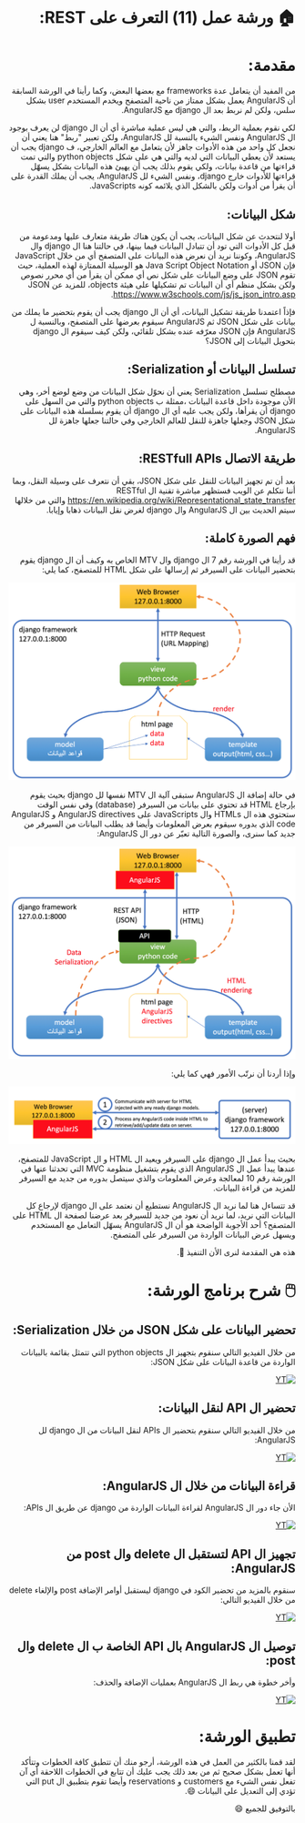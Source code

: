   <div dir='rtl' align='right'>

 # :house: ورشة عمل (11) التعرف على REST:


# مقدمة:
 من المفيد أن يتعامل عدة  frameworks مع بعضها البعض، وكما رأينا في الورشة السابقة أن AngularJS يعمل بشكل ممتاز من ناحية المتصفح ويخدم المستخدم user بشكل سلس، ولكن لم نربط بعد ال django مع AngularJS.

لكي نقوم بعملية الربط، والتي هي ليس عملية مباشرة أي أن ال django لن يعرف بوجود ال AngularJS ونفس الشيء بالنسبة لل AngularJS، ولكن تعبير "ربط" هنا يعني أن نجعل كل واحد من هذه الأدوات جاهز لأن يتعامل مع العالم الخارجي، ف django يجب أن يستعد لأن يعطي البيانات التي لديه والتي هي على شكل python objects والتي تمت قراءتها من قاعدة بيانات، ولكي يقوم بذلك يجب أن يهيئ هذه البيانات بشكل يسهّل قراءتها للأدوات خارج django، ونفس الشيء لل AngularJS، يجب أن يملك القدرة على أن يقرأ من أدوات ولكن بالشكل الذي يلائمه كونه JavaScripts.

## شكل البيانات:
أولا لنتحدث عن شكل البيانات، يجب أن يكون هناك طريقة متعارف عليها ومدعومة من قبل كل الأدوات التي تود أن تتبادل البيانات فيما بينها، في حالتنا هنا ال django وال AngularJS، وكوننا نريد أن نعرض هذه البيانات على المتصفح أي من خلال JavaScript فإن JSON أو Java Script Object Notation هو الوسيلة الممتازة لهذه العملية، حيث تقوم JSON على وضع البيانات على شكل نص أي ممكن أن يقرأ من أي محرر نصوص ولكن بشكل منظم أي أن البيانات تم تشكيلها على هيئة objects، للمزيد عن JSON https://www.w3schools.com/js/js_json_intro.asp.

فإذاً اعتمدنا طريقة تشكيل البيانات، أي أن ال django يجب أن يقوم بتحضير ما يملك من بيانات على شكل JSON ثم AngularJS سيقوم بعرضها على المتصفح، وبالنسبة ل AngularJS فإن JSON معرّفه عنده بشكل تلقائي، ولكن كيف سيقوم ال  django بتحويل البيانات إلى JSON؟

## تسلسل البيانات أو Serialization:
مصطلح تسلسل Serialization يعني أن نحوّل شكل البيانات من وضع لوضع أخر، وهي الأن موجودة داخل قاعدة البيانات ،ممثلة ب python objects والتي من السهل على django أن يقرأها، ولكن يجب عليه أي ال django أن يقوم بسلسلة هذه البيانات على شكل JSON وجعلها جاهزة للنقل للعالم الخارجي وفي حالتنا جعلها جاهزة لل AngularJS. 


## طريقة الاتصال RESTfull APIs:
بعد أن تم تجهيز البيانات للنقل على شكل JSON، بقي أن نتعرف على وسيلة النقل، وبما أننا نتكلم عن الويب فستظهر مباشرة تقنية ال RESTful  https://en.wikipedia.org/wiki/Representational_state_transfer والتي من خلالها سيتم الحديث بين ال AngularJS وال django لغرض نقل البيانات ذهابا وإيابا.

## فهم الصورة كاملة:
قد رأينا في الورشة رقم 7 ال django وال MTV الخاص به وكيف أن ال django يقوم بتحضير البيانات على السيرفر ثم إرسالها على شكل HTML للمتصفح، كما يلي:

![alt text](pictures/33.png "")

في حالة إضافة ال AngularJS ستبقى آلية ال MTV نفسها لل django بحيث يقوم بإرجاع HTML  قد تحتوي على بيانات من السيرفر (database) وفي نفس الوقت ستحتوي هذه ال HTMLs وال JavaScripts على AngularJS directives و AngularJS code الذي بدوره سيقوم بعرض المعلومات وأيضا قد يطلب البيانات من السيرفر من جديد كما سنرى، والصورة التالية تعبّر عن دور ال AngularJS:

![alt text](pictures/34.png "")


وإذا أردنا أن نرتّب الأمور فهي كما يلي:

![alt text](pictures/35.png "")

بحيث يبدأ عمل ال  django على السيرفر ويعيد ال HTML و ال JavaScript للمتصفح، عندها يبدأ عمل ال AngularJS الذي يقوم بتشغيل منظومة MVC التي تحدثنا عنها في الورشة رقم 10 لمعالجة وعرض المعلومات والذي سيتصل بدوره من جديد مع السيرفر للمزيد من قراءة البيانات.

قد تتساءل هنا لما نريد ال AngularJS نستطيع أن نعتمد على ال django لإرجاع كل البيانات التي نريد، لما نريد أن نعود من جديد للسيرفر بعد عرضنا لصفحة ال HTML على المتصفح؟ أحد الأجوبة الواضحة هو أن ال AngularJS يسهّل التعامل مع المستخدم ويسهل عرض البيانات الواردة من السيرفر على المتصفح.

هذه هي المقدمة لنرى الأن التنفيذ .


 # :computer_mouse: شرح برنامج الورشة: 

## تحضير البيانات على شكل JSON من خلال Serialization:
من خلال الفيديو التالي سنقوم بتجهيز ال python objects التي تتمثل بقائمة بالبيانات الواردة من قاعدة البيانات على شكل JSON: 

[![YT](http://img.youtube.com/vi/4ZjnzPjQwJk/0.jpg)](http://www.youtube.com/watch?v=4ZjnzPjQwJk)

## تحضير ال API لنقل البيانات:
من خلال الفيديو التالي سنقوم بتحضير ال APIs لنقل البيانات من ال django لل AngularJS:

[![YT](http://img.youtube.com/vi/r9cfGqVcMI4/0.jpg)](http://www.youtube.com/watch?v=r9cfGqVcMI4)

## قراءة البيانات من خلال ال AngularJS:
الأن جاء دور ال AngularJS لقراءة البيانات الواردة من django عن طريق ال APIs:

[![YT](http://img.youtube.com/vi/1DPLZZFZgHY/0.jpg)](http://www.youtube.com/watch?v=1DPLZZFZgHY)

## تجهيز ال API لتستقبل ال delete وال post من AngularJS:
سنقوم بالمزيد من تحضير الكود في django ليستقبل أوامر الإضافة post والإلغاء  delete من خلال الفيديو التالي:

[![YT](http://img.youtube.com/vi/Btg-DSSqMZs/0.jpg)](http://www.youtube.com/watch?v=Btg-DSSqMZs)

## توصيل ال AngularJS بال API الخاصة ب ال delete وال post:
وأخر خطوة هي ربط ال AngularJS بعمليات الإضافة والحذف:

[![YT](http://img.youtube.com/vi/tXY5gKgkh2o/0.jpg)](http://www.youtube.com/watch?v=tXY5gKgkh2o)

# تطبيق الورشة:

لقد قمنا بالكثير من العمل في هذه الورشة، أرجو منك أن تتطبق كافة الخطوات وتتأكد أنها تعمل بشكل صحيح ثم من بعد ذلك يجب عليك أن تتابع في الخطوات اللاحقة أي آن تفعل نفس الشيء مع customers و reservations وأيضا تقوم بتطبيق ال put التي تؤدي إلى التعديل على البيانات :smile:.

بالتوفيق للجميع  :smile:
  
</div>

